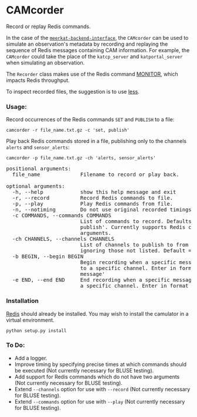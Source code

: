 # CAMcorder

Record or replay Redis commands. 

In the case of the [`meerkat-backend-interface`](https://github.com/danielczech/meerkat-backend-interface), the `CAMcorder` can be used to simulate an observation's metadata by recording and replaying the sequence of Redis messages containing CAM information. For example, the `CAMcorder` could take the place of the `katcp_server` and `katportal_server` when simulating an observation. 

The `Recorder` class makes use of the Redis command [MONITOR](https://redis.io/commands/MONITOR), which impacts Redis throughput.  

To inspect recorded files, the suggestion is to use [less](https://www.gnu.org/software/less/).

### Usage:

Record occurrences of the Redis commands `SET` and `PUBLISH` to a file:
```
camcorder -r file_name.txt.gz -c 'set, publish'
```

Play back Redis commands stored in a file, publishing only to the channels `alerts` and `sensor_alerts`:
```
camcorder -p file_name.txt.gz -ch 'alerts, sensor_alerts'
```

<pre>
positional arguments:
  file_name             Filename to record or play back.

optional arguments:
  -h, --help            show this help message and exit
  -r, --record          Record Redis commands to file.
  -p, --play            Play Redis commands from file.
  -n, --notiming        Do not use original recorded timings.
  -c COMMANDS, --commands COMMANDS
                        List of commands to record. Defaults to 'set,
                        publish'. Currently supports Redis commands with 2
                        arguments.
  -ch CHANNELS, --channels CHANNELS
                        List of channels to publish to from a recording,
                        ignoring those not listed. Default = 'all'.
  -b BEGIN, --begin BEGIN
                        Begin recording when a specific message is published
                        to a specific channel. Enter in format 'channel,
                        message'
  -e END, --end END     End recording when a specific message is published to
                        a specific channel. Enter in format 'channel, message'
</pre>

### Installation

[Redis](https://redis.io/topics/quickstart) should already be installed.
You may wish to install the camulator in a virtual environment. 
 
```
python setup.py install
```

### To Do:

- Add a logger.
- Improve timing by specifying precise times at which commands should be executed (Not currently necessary for BLUSE testing).
- Add support for Redis commands which do not have two arguments (Not currently necessary for BLUSE testing).
- Extend `--channels` option for use with `--record` (Not currently necessary for BLUSE testing).
- Extend `--commands` option for use with `--play` (Not currently necessary for BLUSE testing).

